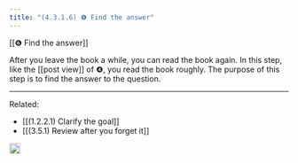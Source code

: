 ```yaml
---
title: "(4.3.1.6) ❻ Find the answer"
---
```


[[❻ Find the answer]]

After you leave the book a while, you can read the book again. In this step, like the [[post view]] of ❹, you read the book roughly. The purpose of this step is to find the answer to the question.

---

Related:

- [[(1.2.2.1) Clarify the goal]]
- [[(3.5.1) Review after you forget it]]

<img src='https://scrapbox.io/api/pages/nishio-en/en/icon' alt='en.icon' height="19.5"/>